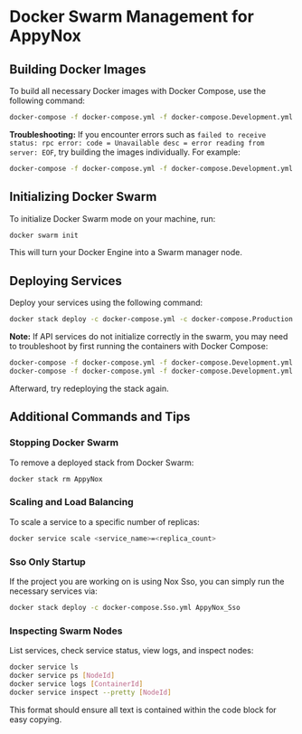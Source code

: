 # Docker Swarm Management for AppyNox

## Building Docker Images

To build all necessary Docker images with Docker Compose, use the following command:

```bash
docker-compose -f docker-compose.yml -f docker-compose.Development.yml build
```

**Troubleshooting:** 
If you encounter errors such as `failed to receive status: rpc error: code = Unavailable desc = error reading from server: EOF`, try building the images individually. For example:

```bash
docker-compose -f docker-compose.yml -f docker-compose.Development.yml build appynox-services-sso-webapi
```

## Initializing Docker Swarm

To initialize Docker Swarm mode on your machine, run:

```bash
docker swarm init
```

This will turn your Docker Engine into a Swarm manager node.

## Deploying Services

Deploy your services using the following command:

```bash
docker stack deploy -c docker-compose.yml -c docker-compose.Production.yml AppyNox
```

**Note:** 
If API services do not initialize correctly in the swarm, you may need to troubleshoot by first running the containers with Docker Compose:

```bash
docker-compose -f docker-compose.yml -f docker-compose.Development.yml up
docker-compose -f docker-compose.yml -f docker-compose.Development.yml down
```

Afterward, try redeploying the stack again.

## Additional Commands and Tips

### Stopping Docker Swarm

To remove a deployed stack from Docker Swarm:

```bash
docker stack rm AppyNox
```

### Scaling and Load Balancing

To scale a service to a specific number of replicas:

```bash
docker service scale <service_name>=<replica_count>
```

### Sso Only Startup

If the project you are working on is using Nox Sso, you can simply run the necessary services via:

```bash
docker stack deploy -c docker-compose.Sso.yml AppyNox_Sso
```

### Inspecting Swarm Nodes

List services, check service status, view logs, and inspect nodes:

```bash
docker service ls
docker service ps [NodeId]
docker service logs [ContainerId]
docker service inspect --pretty [NodeId]
```


This format should ensure all text is contained within the code block for easy copying.